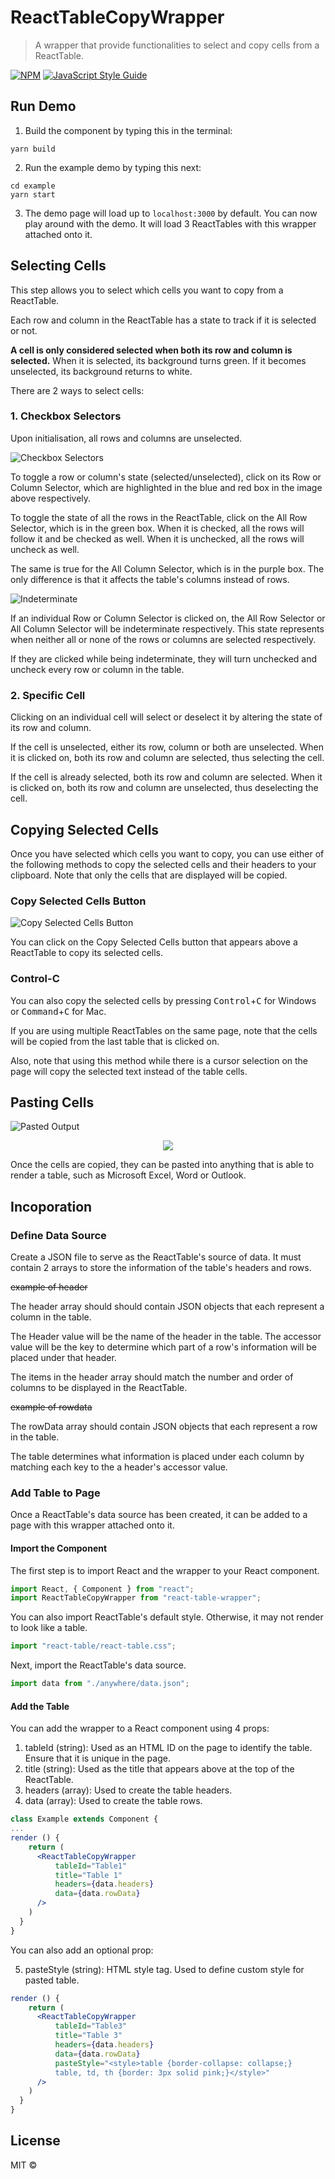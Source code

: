 # ReactTableCopyWrapper

> A wrapper that provide functionalities to select and copy cells from a ReactTable.

[![NPM](https://img.shields.io/npm/v/react-table-wrapper.svg)](https://www.npmjs.com/package/react-table-wrapper) [![JavaScript Style Guide](https://img.shields.io/badge/code%20style-airbnb-brightgreen.svg)](https://github.com/airbnb/javascript)

## Run Demo

1.  Build the component by typing this in the terminal:

```
yarn build
```

2.  Run the example demo by typing this next:

```
cd example
yarn start
```

3.  The demo page will load up to `localhost:3000` by default. You can now play around with the demo. It will load 3 ReactTables with this wrapper attached onto it.

## Selecting Cells

This step allows you to select which cells you want to copy from a ReactTable.

Each row and column in the ReactTable has a state to track if it is selected or not.

**A cell is only considered selected when both its row and column is selected.** When it is selected, its background turns green. If it becomes unselected, its background returns to white.

There are 2 ways to select cells:

### 1. Checkbox Selectors

Upon initialisation, all rows and columns are unselected.

![Checkbox Selectors](/documentationPics/1.png)

To toggle a row or column's state (selected/unselected), click on its Row or Column Selector, which are highlighted in the blue and red box in the image above respectively.

To toggle the state of all the rows in the ReactTable, click on the All Row Selector, which is in the green box. When it is checked, all the rows will follow it and be checked as well. When it is unchecked, all the rows will uncheck as well.

The same is true for the All Column Selector, which is in the purple box. The only difference is that it affects the table's columns instead of rows.

![Indeterminate](/documentationPics/2.png)

If an individual Row or Column Selector is clicked on, the All Row Selector or All Column Selector will be indeterminate respectively. This state represents when neither all or none of the rows or columns are selected respectively.

If they are clicked while being indeterminate, they will turn unchecked and uncheck every row or column in the table.

### 2. Specific Cell

Clicking on an individual cell will select or deselect it by altering the state of its row and column.

If the cell is unselected, either its row, column or both are unselected. When it is clicked on, both its row and column are selected, thus selecting the cell.

If the cell is already selected, both its row and column are selected. When it is clicked on, both its row and column are unselected, thus deselecting the cell.

## Copying Selected Cells

Once you have selected which cells you want to copy, you can use either of the following methods to copy the selected cells and their headers to your clipboard. Note that only the cells that are displayed will be copied.

### Copy Selected Cells Button

![Copy Selected Cells Button](/documentationPics/3.png)

You can click on the Copy Selected Cells button that appears above a ReactTable to copy its selected cells.

### Control-C

You can also copy the selected cells by pressing <kbd>Control</kbd>+<kbd>C</kbd> for Windows or <kbd>Command</kbd>+<kbd>C</kbd> for Mac.

If you are using multiple ReactTables on the same page, note that the cells will be copied from the last table that is clicked on.

Also, note that using this method while there is a cursor selection on the page will copy the selected text instead of the table cells.

## Pasting Cells

![Pasted Output](/documentationPics/4.png)

<p align="center">
  <img src="/documentationPics/4.png">
</p>

Once the cells are copied, they can be pasted into anything that is able to render a table, such as Microsoft Excel, Word or Outlook.

## Incoporation

### Define Data Source

Create a JSON file to serve as the ReactTable's source of data. It must contain 2 arrays to store the information of the table's headers and rows.

~~example of header~~

The header array should should contain JSON objects that each represent a column in the table.

The Header value will be the name of the header in the table. The accessor value will be the key to determine which part of a row's information will be placed under that header.

The items in the header array should match the number and order of columns to be displayed in the ReactTable.

~~example of rowdata~~

The rowData array should contain JSON objects that each represent a row in the table.

The table determines what information is placed under each column by matching each key to the a header's accessor value.

### Add Table to Page

Once a ReactTable's data source has been created, it can be added to a page with this wrapper attached onto it.

#### Import the Component

The first step is to import React and the wrapper to your React component.

```jsx
import React, { Component } from "react";
import ReactTableCopyWrapper from "react-table-wrapper";
```

You can also import ReactTable's default style. Otherwise, it may not render to look like a table.

```jsx
import "react-table/react-table.css";
```

Next, import the ReactTable's data source.

```jsx
import data from "./anywhere/data.json";
```

#### Add the Table

You can add the wrapper to a React component using 4 props:

1.  tableId (string): Used as an HTML ID on the page to identify the table. Ensure that it is unique in the page.
2.  title (string): Used as the title that appears above at the top of the ReactTable.
3.  headers (array): Used to create the table headers.
4.  data (array): Used to create the table rows.

```jsx
class Example extends Component {
...
render () {
    return (
      <ReactTableCopyWrapper
          tableId="Table1"
          title="Table 1"
          headers={data.headers}
          data={data.rowData}
      />
    )
  }
}
```

You can also add an optional prop:

5.  pasteStyle (string): HTML style tag. Used to define custom style for pasted table.

```jsx
render () {
    return (
      <ReactTableCopyWrapper
          tableId="Table3"
          title="Table 3"
          headers={data.headers}
          data={data.rowData}
          pasteStyle="<style>table {border-collapse: collapse;}
          table, td, th {border: 3px solid pink;}</style>"
      />
    )
  }
}
```

## License

MIT © [](https://github.com/)
